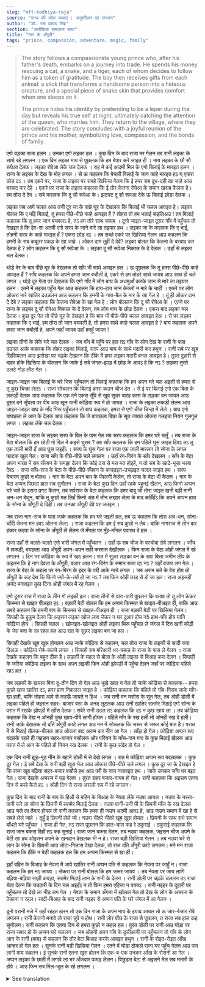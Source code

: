 ```yaml
---
slug: "mft-kodhiya-raja"
source: "मगध की लोक कथाएं : अनुशाीलन एवं संचयन"
author: "डॉ. राम प्रसाद सिंह"
section: "अलौकिक चमत्‍कार कथा"
title: "नाग के अँगूठी"
tags: "prince, compassion, adventure, magic, family"
---
```

<blockquote>
The story follows a compassionate young prince who, after his father's death, embarks on a journey into trade. He spends his money rescuing a cat, a snake, and a tiger, each of whom decides to follow him as a token of gratitude. The boy then receives gifts from each animal: a stick that transforms a handsome person into a hideous creature, and a special piece of snake skin that provides comfort when one sleeps on it. 

The prince hides his identity by pretending to be a leper during the day but reveals his true self at night, ultimately catching the attention of the queen, who marries him. They return to the village, where they are celebrated. The story concludes with a joyful reunion of the prince and his mother, symbolizing love, compassion, and the bonds of family.
</blockquote>

एगो बड़का राजा हलन । उनका एगो लइका हल । कुछ दिन के बाद राजा मर गेलन तब रानी लइका के साथे रहे लगलन । एक दिन लइका माय से पूछलक कि हम बेपार करे जाइत ही । माय लइका के छौ सौ रूपेआ देलक। लइका रोपेआ लेके चल देलक । राह में कई आदमी मिल के एगो बिलाई के मारइत हलन । राजा के लइका के देख के मोह लगल । से ऊ कहलन कि बेचारी बिलाई के जान काहे मारइत हऽ घ् एकरा छोड दऽ । तब एकरे पर, राजा के लइका पर सबहे खिसिया गेलन कि ई हमर सब दूध-दही खा जाहे आउ बरबाद कर देहे । एकरे पर राजा के लइका कहलक कि ई तोर केतना रोपेआ के समान खराब कैलक हे। हम तोरा दे देव । सबे कहलक कि दू सौ रूपेआ के। झटपट दू सौ रूपआ देके ऊ बिलाई छोड़ा देलक । 

लइका जब आगे चलल आउ तनी दूर जा के पाछे घूर के देखलक कि बिलाई भी चलल आवइत हे। लइका बोलल कि ए माँई बिलाई, तू हमरा पीछे-पीछे काहे आवइत हैं ? तोहरा तो हम भलाई कइलिअउ ! तब बिलाई कहलक कि तू हमर जान बचवलऽ हे, तऽ हम तोरे साथ जायब । दूनो जाइत-जाइत दूसर गाँव में पहुँचल तो देखइत हे कि ढेर-सा अदमी एगो सरप के जाने मारे ला तइयार हथ । लइका जा के कहलक कि ए भाई, तोहनी सरप के काहे मारइत हँ ? एकरा छोड़ दऽ । तब सबहे एकरे पर खिसिया गेलन आउ कहलन कि हमनी के सब कबूतर पकड़ के खा जाहे । ओकर दाम तूहीं दे देवें? लइका बोलल कि केतना के बरबाद कर देलक हे ? लोग कहलन कि दू सौ रूपेआ के । लइका दू सौ रूपेआ निकाल के दे देलक । उहाँ से लइका चल देलक। 

थोड़े देर के बाद पीछे घूर के देखलक तो साँप भी साथे आवइत हल । ऊ पूछलक कि तू हमरा पीछे-पीछे काहे आवइत हैं ? साँप कहलक कि अपने हमरा जान बचौली हे, एकरे से हम तोहरे साथे जायब आउ साथ ही चले लगल । थोड़े दूर गेला पर देखलक कि एगो गाँव में लोग बाघ के अधमुआँ करके जान से मारे ला तइयार हलन। एतने में लइका पहुँच गेल आउ कहलन कि हाय-हाय जान केकरो न मारे के चाहीं । एकरे पर लोग ओकरा मारे खातिर दउड़लन आउ कहलन कि हमनी के गाय-बैल के मार के खा गेल हे । तूं ही ओकर दाम दे देबे ? लइका कहलक कि केतना रोपेआ के खा गेल हे। लोग बोललन कि दू सौ रोपेआ के । एतने पर राजा के लइका दू सौ रोपेआ निकाल के दे देलन, तब लोग बाघ के छोड़ देलन । एकरा बाद लइका चल देलक। कुछ दूर गेल तो पीछे घूर के देखइत हे कि बाघ भी पीछे-पीछे चलल आवइत हेअ । से पर लइका कहलक कि ए भाई, हम तोरा तो जान बचवली हे, तो हमरा साथे काहे चलल आवइत हे ? बाघ कहलक अपने हमरा जान बचौली हे, अपने जहाँ जायब उहाँ हमहूँ जायम ! 

लइका तीनों के लेके घरे चल देलक । जब गाँव में पहुँचे पर हल तऽ गाँव के लोग देख के रानी के पास दउगल आके कहलक कि तोहर लइका बिलाई, सरप आउ बाघ के साथे मदारी कर हथुन । रानी सबे पर खूब खिसियलन आउ झरोखा पर चढ़के देखलन कि ठीके में हमर लइका मदारी बनल आवइत हे। तुरत दुहारी से बाहर होके खिसिया के बोललन कि जाके ई सबे जंगल-झाड़ में छोड़ के आवऽ हे कि नऽ ? लड़का तुरते उलटे गोड़ लौट गेल । 

जाइत-जाइत जब बिलाई के घरे भिरू पहुँचलन तो बिलाई कहलक कि हम अपन घरे चल अइली से हमरा से तू कुछ चिन्हा लेलऽ । राजा सोचलन कि बिलाई हमरा कउन चीज देत । से ई पर बिलाई एगो एक बिता के लकड़ी देलक आउ कहलक कि एक दने एकरा सूँघे से खूब सुन्नर बारह बरस के लड़का बन जायत आउ दूसर दने सूँघला पर पीब आउ खून यानी कोढ़िया रूप में हो जायत । राजा के लइका लकड़ी लेलन आउ जाइत-जाइत बाघ के माँद भिरू पहुँचलन तो बाघ कहलक, हमरा से एगो चीज चिन्हा में लेले ।  बाघ एगो बाघछला ले आन के देलक आउ कहलक कि जे बाघछला बिछा के सूत जायत ओकरा गलइचा नियन गुलगुल लगत । लइका लेके चल देलक। 

जाइत-जाइत राजा के लइका सरप के बिल के पास गेल तब सरप कहलक कि हमर घरे चलूँ । तब राजा के बेटा बोलल कि हम छोटी गो बिल में कइसे घुसब ? तब साँप कहलक कि हम पहिले घुस जाइत हिवऽ तऽ तू एक ताली मारी हँ आउ घुस जइहँऽ । सरप के घुस गेला पर राजा एक ताली मारलन तो सोना के लगल फाटक खुल गेल। राजा साँप के पीछे-पीछे चले लगलन । उहाँ रंग-विरंग के साँप देखलन । साँप के बेटा अपन भाखा में सब सँपवन के समझा देलन कि कोई टस से मस मत होइहें, न तो सब के खादे-भूसा भरवा देवऽ । राजा साँप-राज के बेटा के पीछे-पीछे सँपवन के कचड़इत-उचड़इत चलल जाइत हथ । सरप बेचारन कुछो न बोलथ । नाग के बेटा अपन बाप के पँवलगी कैलेन, तो राजा के बेटा भी कैलन । नाग के बेटा अप्पन पिछला हाल सब सुनौलन । राजा के बेटा कुछ दिन उहाँ रहके पहुनई खैलन, आउ फिनो अप्पन घरे चले के इरादा प्रगट कैलन, तब सर्पराज के बेटा कहलक कि हमर बाबू जी तोरा जाइत खनी बड़ी मानी अन-धन देथुन, बाकि तू कुछो मत लिहँ फिनो अंत में तीन लखार लेला के बाद कहिँहँऽ कि अपने अप्पन हाथ के सोना के अँगूठी दे दिहीं। तब उनका अँगूठी देवे पर जतइन । 

जब राजा नाग-राज के पास जाके कहलक कि हम घरे जइती हल, तब ऊ कहलन कि तोरा अन्न-धन, सोना-चाँदी जेतना मन हवऽ ओतना लेलऽ । राजा कहलन कि हम ई सब कुछो न लेब। बाकि नागराज से तीन बार हंकार कहवा के सोना के अँगूठी ले लेलन जे मँगला पर मुँह-माँगल पदारथ दे हल । 

राजा उहाँ से चलते-चलते एगो भारी जंगल में पहुँचलन । उहाँ ऊ सब चीज के परचोवा लेवे लगलन । जाँच में लकड़ी, बघछला आउ अँगूठी अपन-अपन सही करमात देखौलक । फिन राजा के बेटा ओही जंगल में रहे लगलन । दिन भर कोढ़िया के रूप में रहऽ हलन। रात में सुन्नर लड़का बन के सवा बित्ता जमीन लीप के कहलन कि हे नाग देवता के अँगूठी, बजार आउ रंग-बिरंग के समान सजा दऽ नऽ ? उहाँ बजार लग गेल । राजा के बेटा के कहला पर रंग-बिरंग के इंदर के परी आके नाचे लगल । जब अराम करे के बेरा होय तो अँगूठी के कह देथ कि फिनो ज्यों-के-त्यों हो जा नऽ ? तब फिन ओही तरह से हो जा हल। राजा अइसहीं अनंद मनावइत कुछ दिना ओही जंगल में रह गेलन । 

एगो दूसर राज में राजा के तीन गो लइकी हल। राजा तीनों से पारा-पारी पूछलन कि बताव तो तू लोग केकर किस्मत से खाइत पीअइत हऽ । बड़की बेटी बोलल कि हम अप्पन किस्मत से खाइत-पीअइत ही, बाकि आउ सबहे कहलन कि हमनी बाप के किस्मत से खाइत-पीअइत ही । राजा बड़की बेटी पर खिसिया गेलन। सिपाही के हुकुम देलन कि अइसन लइका खोज लाव जेकर न घर दुआर होय न5 हाथ-पाँव होय यानि कोढ़िया होय । सिपाही चलल । खोजइत-खोजइत ओही लइका भिरू पहुँचल ज़े जंगल में दिन खनी कोढ़ी के भेस बना के रह रहल हल आउ रात के सुन्नर लइका बन जा हल । 

सिपाही देखके खूब खुस होयलन आउ जाके कोढ़िया से कहलन, चल तोरा राजा के लइकी से सादी करा दिअऊ। कोढ़िया रोबे-कलपे लगल । सिपाही सब बरिआरी धर-पकड़ के राजा के पास ले गेलन । राजा देखके कहलन कि बहुत ठीक है। लड़की के महल से बोला के ओही लइका से बिआह करा देलन । सिपाही के जरिया कोढ़िया लइका के साथ अपन लइकी फिन ओही झोपड़ी में पहुँचा देलन जहाँ पर कोढ़िया पहिले रहऽ हल । 

जब लड़की के खयला बिना दू-तीन दिन हो गेल आउ भूखे रहल न गेल तो जाके कोढ़िया से कहलक-- हमरा कुछो खाय खातिर दऽ, हमर प्राण निकलल जाइत हे । कोढ़िया कहलक कि पहिले तो गाँव-गिराव जाके माँग-खा हली, बाकि तोहरा आवे से कहऊँ जायते न हिअ । जब रानी मन मसोस के सूत गेल, तब ओही डोली में लइका पहिले ही जइसन सहर- बाजार बसा के अनंद लूटलक आउ रानी खातिर सतमेर मिठाई एगो सोना के परात में रखके झोपड़ी में खोंस देलक। सबेरे रानी उठल तऽ कहलक कि दऽ न कुछ खाय ला । तब कोढ़िया कहलक कि देख न ओनही कुछ खाय-पीये लागी होयत। पहिले माँग के रख हली तो ओनही रख दे हली। रानी जाके देखलक तो दाँते अँगुरी काटे लगल अउ मन में सोचलक कि जरूर से जरूर कोई बात है। परात में से मिठाई खैलक-पीलक आउ ओकरा बाद अराम कर नीन आ गेल । साँझ हो गेल। कोढ़िया अप्पन रूप बदलके पहले ही जइसन सहर-बाजार बसौलक और परियन के नाँच-गान गवा के कुछ मिठाई खैलक आउ परात में ले आन के पहिले ही नियन रख देलक । रानी के कुछ संदेह हो गेल । 

एक दिन रानी झूठ-मूठ नीन के बहाने डोली में से देखे लगल । रात मे कोढ़िया अप्पन रूप बदललक । कुछ दूर गेल। ई सबे देख के रानी बड़ी खुस भेल आउ ओकरा पीछे-पीछे चले लगल । कुछ दूर जा के देखइत हे कि राजा खूब बढ़िया सहर-बजार बसौले हथ आउ परी के नाच नचावइत हथ । जाके उनकर जाँघ पर बइठ गेल। राजा देखके अचरज में पड़ गेलन । तुरंत सहर बजार-गायब हो गेल। रानी कहलक कि अइसन एतना दिन से काहे कैले हऽ । ओही दिन से राजा असली रूप में रहे लगलन। 

कुछ दिन के बाद रानी के बाप के हिऔं से बहिन के बिआह के नेवता लेके नउवा आयल । नउवा के नस्ता-पानी करे ला सोना के छिपनी में सतमेर मिठाई देलक। नउवा पानी-उनी पी के छिपनी माँज के रख देलक आउ चले ला तैयार होयल तो रानी कहलन कि हमरा ही जउन अदमी आवऽ हे, आउ जउन समान में खा हे से सबहे लेले जाहे । तूहूँ ई छिपनी लेले जो। नउवा भीतरे भीतरे खूब खुस होयल । छिपनी के साथ सभे समान बाँधले घरे पहुँचल । राजा ही गेल, तऽ राजा पूछलन कि हाल-चाल कह रे ठकुराई । ठकुराई कहलक कि राजा जान बकस दिहीं तऽ कह सुनाईं। राजा जान बकस देलन, तब नउवा कहलक, जइसन चीज अपने के बेटी खा हथ ओइसन अपने के खनदान देखलक भी न हे। राजा बड़ी खिसिया गेलन । तब नउवा घरे से लान के सोना के छिपनी आउ लोटा-गिलास देखा देलक, तो राज दाँते अँगुरी काटे लगलन। मने मन राजा कहलन कि ठीके न बेटी कहलक हल कि हम अप्पन किस्मत से खा ही। 

इहाँ बहिन के बिआह के नेवता में आवे खातिर रानी अप्पन पति से कहलक कि नेवता पर जाहुँ न। राजा कहलन कि हम नऽ जायव । सेकरा पर रानी बोलल कि हम जरूर जायव । तब नेवता पर जाय लागि बढ़िया-बढ़िया साड़ी कपड़ा, सतमेर मिठाई लान के रानी के देलन । रानी डोली पर चढ़के चललन तऽ राजा चेता देलन कि चउठारी के दिन चल अइहँऽ न तो फिन हमरा एहिजा न पयबऽ । रानी नइहर के दुहारी पर पहुँचलन तो देखे ला भीड़ लग गेल । नेवता के समान अँगना में खोलल गेल तो देख के लोग के अचरज के ठेकाना न रहल। सादी-बिआह के बाद रानी नइहर से अप्पन पति के घरे जंगल में आ गेलन । 

दूनो परानी मजे में उहाँ रहइत हलन तो एक दिन राजा के अपन माय के इयाद आयल तो ऊ जार-बेजार रोवे लगलन। रानी केतनो मनावे तो राजा चुपे न होथ। रानी लोर पोंछ के राजा से पूछलन, त राजा सब हाल कह सुनौलन। रानी कहलन कि एतना दिन से हमरा कुछो न कहल हल। तुरंत डोली पर रानी आउ घोड़ा पर राजा सवार हो के अप्पन घरे चललन । जब ओहनी अपन गाँव के दुसीआनी पर पहुँचलन तो गाँव के लोग आन के रानी (माय) से कहलन कि तोर बेटा बिआह करके आवइत हथुन । रानी के रोइत-रोइत आँख आन्हर हो गेल हल । सुनके रानी बड़ी खिसिया गेलन । एतने में घोड़ा ठोकले राजा घर पहुँच गेलन आउ पांव लागी माय कहलन। ई सुनके रानी एतना खुस होलन कि एक-ब-एक उनकर आँख के रोसनी आ गेल । अप्पन लइका के छाती में लगावे ला भर अँकवार पकड़ लेलन। बिछुड़ल बेटा से अइसने मेल सब मतारी के होवे । आउ फिन सब मिल-जुल के रहे लगलन । 

<details>
<summary>See translation</summary>

Once there was a great king who had a son. After some days, the king passed away, leaving the queen to take care of the child. One day, the child asked his mother if he could go into trade. The mother gave him six hundred rupees, and he set off. On the way, he saw several men beating a cat. Seeing this, the king's son felt pity and said, "Why are you killing the poor cat? Let it go." The men retorted, "This cat has eaten all our milk and curd, ruining it for us." The boy asked how much they wanted, and they said two hundred rupees. Quickly, he gave them two hundred rupees and freed the cat.

As the boy continued, he looked back to see the cat following him. He asked, "Oh cat, why are you following me? I saved your life!" The cat replied, "You saved me, so I will follow you." As they walked, they reached another village where people were preparing to kill a snake. The boy approached and asked why they were going to kill the snake. They replied, "It has eaten our cows and bulls. Are you going to pay for it?" The boy asked how much it had eaten. They replied, "Two hundred rupees." He took out two hundred rupees and paid them, freeing the snake.

After some time, the boy saw that the snake was following him as well. He asked the snake why it was following him. The snake said, "You saved my life, so I will come with you." They continued walking until they arrived at a village where people were ready to kill a tiger. The boy rushed in and pleaded, "Please don't kill it!" The villagers shouted back that the tiger had eaten their cows and was costing them dearly. The boy asked how much the tiger had eaten, and they said, "Two hundred rupees." He paid them as well, and the tiger was set free.

The boy returned home with the cat, snake, and tiger. When they reached the village, the villagers ran to the queen to inform her that her son was entertaining a cat, a snake, and a tiger. The queen was annoyed and shouted from her window, "Are you letting these creatures into my house?" Hearing this, the boy turned back.

When the cat got close to its home, it told the boy to take something as a token. The boy thought about what the cat could give him. The cat gave him a stick that would turn a handsome young boy into a hideous creature if smelled. The boy accepted the stick and went on until he reached the snake's den. The snake too offered him a token, a special piece of skin, saying whoever slept on it would feel comfort as if on a soft bed. The boy took that as well.

Next, the boy approached the snake's home, and there the snake offered to take him to its abode. The boy entered the den, and at that moment the snake's son explained the situation. They all went to the snake’s palace and lived together for some time. During the day, he hid in the form of a leper, while at night he turned into a handsome young man, entertaining visitors and callers.

One day, when the servant came to fetch the boy for the queen's marriage invitation, he was excited but pretending to be a leper. The queen fell for his charm, married him, and brought him back to the forest.

After a few days, the queen found herself missing her husband, so they both decided to return to the palace. Upon reaching the village, the queen saw the crowd celebrating a wedding. When they opened the items brought for the hen party, everyone was surprised at the lavish display.

Days passed by, and the queen's father sent an invitation for her sister's marriage. At the feast, the queen asked the servants to fetch everything. Meanwhile, her husband expressed his displeasure and refused to go initially, but seeing her determination, he agreed to accompany her. After reaching her father's house, the villagers spoke highly of her husband.

The scene then shifts to the king remembering his mother and grieving deeply. The queen called to him, revealing all his feelings. The king then decided to return, and as they did, the villagers cheered that he had come home after marrying a beautiful queen. 

Thus, they all rejoiced, embracing and celebrating their reunion.
</details>